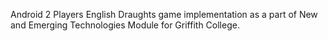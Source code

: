 Android 2 Players English Draughts game implementation as a part of New and Emerging Technologies Module for Griffith College. 
